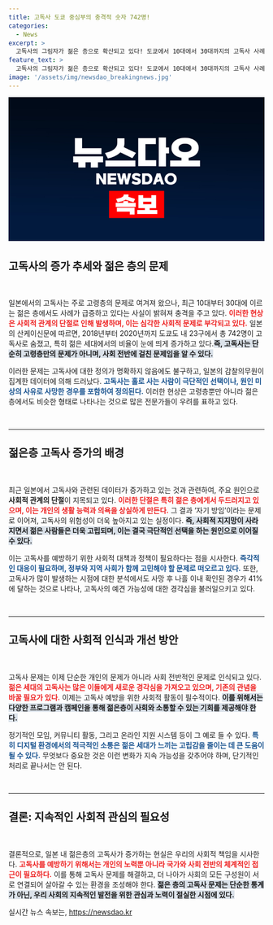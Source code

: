```yaml
---
title: 고독사 도쿄 중심부의 충격적 숫자 742명!
categories:
  - News
excerpt: >
  고독사의 그림자가 젊은 층으로 확산되고 있다! 도쿄에서 10대에서 30대까지의 고독사 사례가 급증하며 사회적 관계 단절이 주요 원인으로 지목됐다. 41%는 사망 후 나흘 이상 지나 발견되었고, 그 배경에는 자기 방임 문제가 따른다.
feature_text: >
  고독사의 그림자가 젊은 층으로 확산되고 있다! 도쿄에서 10대에서 30대까지의 고독사 사례가 급증하며 사회적 관계 단절이 주요 원인으로 지목됐다. 41%는 사망 후 나흘 이상 지나 발견되었고, 그 배경에는 자기 방임 문제가 따른다.
image: '/assets/img/newsdao_breakingnews.jpg'
---
```


<p><img src="/assets/img/newsdao_breakingnews.jpg" alt="bookingtag 속보" /></p>

<h2 data-ke-size="size26">고독사의 증가 추세와 젊은 층의 문제</h2>

<p data-ke-size="size16">&nbsp;</p>

<p>일본에서의 고독사는 주로 고령층의 문제로 여겨져 왔으나, 최근 10대부터 30대에 이르는 젊은 층에서도 사례가 급증하고 있다는 사실이 밝혀져 충격을 주고 있다. <b><span style="color: #ee2323;">이러한 현상은 사회적 관계의 단절로 인해 발생하며, 이는 심각한 사회적 문제로 부각되고 있다.</span></b> 일본의 산케이신문에 따르면, 2018년부터 2020년까지 도쿄도 내 23구에서 총 742명이 고독사로 숨졌고, 특히 젊은 세대에서의 비율이 눈에 띄게 증가하고 있다.<b><span style="background-color: #21538527;">즉, 고독사는 단순히 고령층만의 문제가 아니며, 사회 전반에 걸친 문제임을 알 수 있다.</span></b></p>

<p>이러한 문제는 고독사에 대한 정의가 명확하지 않음에도 불구하고, 일본의 감찰의무원이 집계한 데이터에 의해 드러났다. <b><span style="color: #1a5490;">고독사는 홀로 사는 사람이 극단적인 선택이나, 원인 미상의 사유로 사망한 경우를 포함하여 정의된다.</span></b> 이러한 현상은 고령층뿐만 아니라 젊은 층에서도 비슷한 형태로 나타나는 것으로 많은 전문가들이 우려를 표하고 있다.<p data-ke-size="size16">&nbsp;</p></p>

<hr>

<h2 data-ke-size="size26">젊은층 고독사 증가의 배경</h2>

<p data-ke-size="size16">&nbsp;</p>

<p>최근 일본에서 고독사와 관련된 데이터가 증가하고 있는 것과 관련하여, 주요 원인으로 <b>사회적 관계의 단절</b>이 지목되고 있다. <b><span style="color: #ee2323;">이러한 단절은 특히 젊은 층에게서 두드러지고 있으며, 이는 개인의 생활 능력과 의욕을 상실하게 만든다.</span></b> 그 결과 ‘자기 방임’이라는 문제로 이어져, 고독사의 위험성이 더욱 높아지고 있는 실정이다. <b><span style="background-color: #21538527;">즉, 사회적 지지망이 사라지면서 젊은 사람들은 더욱 고립되며, 이는 결국 극단적인 선택을 하는 원인으로 이어질 수 있다.</span></b></p>

<p>이는 고독사를 예방하기 위한 사회적 대책과 정책이 필요하다는 점을 시사한다. <b><span style="color: #1a5490;">즉각적인 대응이 필요하며, 정부와 지역 사회가 함께 고민해야 할 문제로 떠오르고 있다.</span></b> 또한, 고독사가 많이 발생하는 시점에 대한 분석에서도 사망 후 나흘 이내 확인된 경우가 41%에 달하는 것으로 나타나, 고독사의 예견 가능성에 대한 경각심을 불러일으키고 있다.<p data-ke-size="size16">&nbsp;</p></p>

<hr>

<h2 data-ke-size="size26">고독사에 대한 사회적 인식과 개선 방안</h2>

<p data-ke-size="size16">&nbsp;</p>

<p>고독사 문제는 이제 단순한 개인의 문제가 아니라 사회 전반적인 문제로 인식되고 있다. <b><span style="color: #ee2323;"> 젊은 세대의 고독사는 많은 이들에게 새로운 경각심을 가져오고 있으며, 기존의 관념을 바꿀 필요가 있다.</span></b> 이제는 고독사 예방을 위한 사회적 활동이 필수적이다. <b><span style="background-color: #21538527;">이를 위해서는 다양한 프로그램과 캠페인을 통해 젊은층이 사회와 소통할 수 있는 기회를 제공해야 한다.</span></b></p>

<p>정기적인 모임, 커뮤니티 활동, 그리고 온라인 지원 시스템 등이 그 예로 들 수 있다. <b><span style="color: #1a5490;">특히 디지털 환경에서의 적극적인 소통은 젊은 세대가 느끼는 고립감을 줄이는 데 큰 도움이 될 수 있다.</span></b> 무엇보다 중요한 것은 이런 변화가 지속 가능성을 갖추어야 하며, 단기적인 처리로 끝나서는 안 된다.<p data-ke-size="size16">&nbsp;</p></p>

<hr>

<h2 data-ke-size="size26">결론: 지속적인 사회적 관심의 필요성</h2>

<p data-ke-size="size16">&nbsp;</p>

<p>결론적으로, 일본 내 젊은층의 고독사가 증가하는 현실은 우리의 사회적 책임을 시사한다. <b><span style="color: #ee2323;">고독사를 예방하기 위해서는 개인의 노력뿐 아니라 국가와 사회 전반의 체계적인 접근이 필요하다.</span></b> 이를 통해 고독사 문제를 해결하고, 더 나아가 사회의 모든 구성원이 서로 연결되어 살아갈 수 있는 환경을 조성해야 한다. <b><span style="background-color: #21538527;">젊은 층의 고독사 문제는 단순한 통계가 아닌, 우리 사회의 지속적인 발전을 위한 관심과 노력이 절실한 시점에 있다.</span></b> </p>
실시간 뉴스 속보는, <a href="https://newsdao.kr" rel="dofollow">https://newsdao.kr</a>


